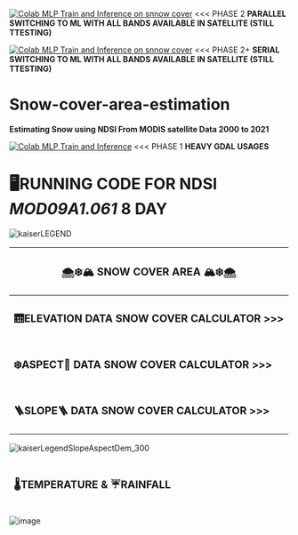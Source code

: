 

[![Colab MLP Train and Inference on snnow cover](https://colab.research.google.com/assets/colab-badge.svg)](https://colab.research.google.com/github/1kaiser/Snow-cover-area-estimation/blob/main/MLP_SnowCoverEstimate_Image_training_Parallel_JAX.ipynb) <<< PHASE 2 **PARALLEL SWITCHING TO ML WITH ALL BANDS AVAILABLE IN SATELLITE (STILL TTESTING)**

[![Colab MLP Train and Inference on snnow cover](https://colab.research.google.com/assets/colab-badge.svg)](https://colab.research.google.com/github/1kaiser/Snow-cover-area-estimation/blob/main/Serial_MLP_Image_Train_Inference_JAX.ipynb) <<< PHASE 2+ **SERIAL SWITCHING TO ML WITH ALL BANDS AVAILABLE IN SATELLITE (STILL TTESTING)**
      
      
 # Snow-cover-area-estimation
**Estimating Snow using NDSI From MODIS satellite Data 2000 to 2021**

[![Colab MLP Train and Inference](https://colab.research.google.com/assets/colab-badge.svg)](https://colab.research.google.com/github/1kaiser/Snow-cover-area-estimation/blob/main/MODIS_MOD09A1_Snow_Cover_Area.ipynb) <<< PHASE 1 **HEAVY GDAL USAGES**

<div data-mime-type="text/markdown" class="jp-RenderedHTMLCommon jp-RenderedMarkdown jp-MarkdownOutput">
<h1 id="%F0%9F%96%A5%EF%B8%8FRUNNING-CODE-FOR-NDSI-MOD09A1.061-8-DAY"><strong>🖥️RUNNING CODE FOR NDSI <em>MOD09A1.061</em> 8 DAY</strong><a href="//github.com/1kaiser/Snow-cover-area-estimation/blob/70163ddcd171061401bb3350d73283e47d69ad89//#%F0%9F%96%A5%EF%B8%8FRUNNING-CODE-FOR-NDSI-MOD09A1.061-8-DAY" class="anchor-link"></a></h1>

![kaiserLEGEND](https://user-images.githubusercontent.com/26379748/212500969-6fee0f02-45b5-44b0-aac3-4dcbbc5baa9f.png)

<table>
<thead>
<tr>
<th><h3 id="%F0%9F%8C%A8%EF%B8%8F%E2%9D%84%EF%B8%8F%F0%9F%8F%94%EF%B8%8F--SNOW-COVER-AREA--%F0%9F%8F%94%EF%B8%8F%E2%9D%84%EF%B8%8F%F0%9F%8C%A8%EF%B8%8F">🌨️❄️🏔️  <strong>SNOW COVER AREA</strong>  🏔️❄️🌨️<a href="//github.com/1kaiser/Snow-cover-area-estimation/blob/70163ddcd171061401bb3350d73283e47d69ad89//#%F0%9F%8C%A8%EF%B8%8F%E2%9D%84%EF%B8%8F%F0%9F%8F%94%EF%B8%8F--SNOW-COVER-AREA--%F0%9F%8F%94%EF%B8%8F%E2%9D%84%EF%B8%8F%F0%9F%8C%A8%EF%B8%8F" class="anchor-link"></a></h3>
</div></th>
</tr>
</thead>
<tbody>
<tr>
<td><h3 id="%F0%9F%9B%97ELEVATION-DATA-SNOW-COVER-CALCULATOR-%3E%3E%3E"><strong>🛗ELEVATION DATA SNOW COVER CALCULATOR &gt;&gt;&gt;</strong><a href="//github.com/1kaiser/Snow-cover-area-estimation/blob/70163ddcd171061401bb3350d73283e47d69ad89//#%F0%9F%9B%97ELEVATION-DATA-SNOW-COVER-CALCULATOR-%3E%3E%3E" class="anchor-link"></a></h3></td>
</tr>
<tr>
<td><h3 id="%E2%9D%84%EF%B8%8FASPECT%F0%9F%A7%AD-DATA-SNOW-COVER-CALCULATOR-%3E%3E%3E"><strong>❄️ASPECT🧭 DATA SNOW COVER CALCULATOR &gt;&gt;&gt;</strong><a href="//github.com/1kaiser/Snow-cover-area-estimation/blob/70163ddcd171061401bb3350d73283e47d69ad89//#%E2%9D%84%EF%B8%8FASPECT%F0%9F%A7%AD-DATA-SNOW-COVER-CALCULATOR-%3E%3E%3E" class="anchor-link"></a></h3></td>
</tr>
<tr>
<td><h3 id="%F0%9F%AA%9CSLOPE%F0%9F%AA%9C-DATA-SNOW-COVER-CALCULATOR-%3E%3E%3E"><strong>🪜SLOPE🪜 DATA SNOW COVER CALCULATOR &gt;&gt;&gt;</strong><a href="//github.com/1kaiser/Snow-cover-area-estimation/blob/70163ddcd171061401bb3350d73283e47d69ad89//#%F0%9F%AA%9CSLOPE%F0%9F%AA%9C-DATA-SNOW-COVER-CALCULATOR-%3E%3E%3E" class="anchor-link"></a></h3></td>
</tr>

</tbody>
</table>





![kaiserLegendSlopeAspectDem_300](https://user-images.githubusercontent.com/26379748/212500885-7af903f0-bdb5-46b0-a923-66993d5baa6b.png)




<table>
<thead>
<tr>

<tr>
<td><h3 id="%F0%9F%8C%A1%EF%B8%8FTEMPERATURE-&amp;-%E2%98%94RAINFALL"><strong>🌡️TEMPERATURE &amp; ☔RAINFALL</strong><a href="//github.com/1kaiser/Snow-cover-area-estimation/blob/70163ddcd171061401bb3350d73283e47d69ad89//#%F0%9F%8C%A1%EF%B8%8FTEMPERATURE-&amp;-%E2%98%94RAINFALL" class="anchor-link"></a></h3></td>
</tr>
</tbody>
</table>

![image](https://user-images.githubusercontent.com/26379748/212536260-bea2e7c8-b92b-4299-b911-8d36dd302a09.png)


